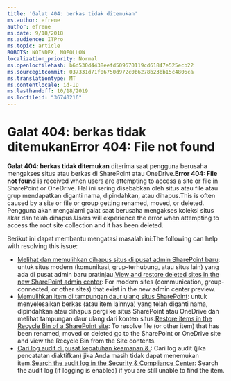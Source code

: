 ```yaml
---
title: 'Galat 404: berkas tidak ditemukan'
ms.author: efrene
author: efrene
ms.date: 9/18/2018
ms.audience: ITPro
ms.topic: article
ROBOTS: NOINDEX, NOFOLLOW
localization_priority: Normal
ms.openlocfilehash: b6d530d4438eefd509670119cd61847e525ecb22
ms.sourcegitcommit: 037331d71f06750d972c0b6278b23bb15c4806ca
ms.translationtype: MT
ms.contentlocale: id-ID
ms.lasthandoff: 10/18/2019
ms.locfileid: "36740216"
---
```

# <a name="error-404-file-not-found"></a><span data-ttu-id="5d756-102">Galat 404: berkas tidak ditemukan</span><span class="sxs-lookup"><span data-stu-id="5d756-102">Error 404: File not found</span></span>

<span data-ttu-id="5d756-103">**Galat 404: berkas tidak ditemukan** diterima saat pengguna berusaha mengakses situs atau berkas di SharePoint atau OneDrive.</span><span class="sxs-lookup"><span data-stu-id="5d756-103">**Error 404: File not found** is received when users are attempting to access a site or file in SharePoint or OneDrive.</span></span> <span data-ttu-id="5d756-104">Hal ini sering disebabkan oleh situs atau file atau grup mendapatkan diganti nama, dipindahkan, atau dihapus.</span><span class="sxs-lookup"><span data-stu-id="5d756-104">This is often caused by a site or file or group getting renamed, moved, or deleted.</span></span>
<span data-ttu-id="5d756-105">Pengguna akan mengalami galat saat berusaha mengakses koleksi situs akar dan telah dihapus.</span><span class="sxs-lookup"><span data-stu-id="5d756-105">Users will experience the error when attempting to access the root site collection and it has been deleted.</span></span>

<span data-ttu-id="5d756-106">Berikut ini dapat membantu mengatasi masalah ini:</span><span class="sxs-lookup"><span data-stu-id="5d756-106">The following can help with resolving this issue:</span></span>
- <span data-ttu-id="5d756-107">[Melihat dan memulihkan dihapus situs di pusat admin SharePoint baru](https://docs.microsoft.com/sharepoint/view-and-restore-deleted-sites-in-new-admin-center): untuk situs modern (komunikasi, grup-terhubung, atau situs lain) yang ada di pusat admin baru pratinjau.</span><span class="sxs-lookup"><span data-stu-id="5d756-107">[View and restore deleted sites in the new SharePoint admin center](https://docs.microsoft.com/sharepoint/view-and-restore-deleted-sites-in-new-admin-center):  For modern sites (communication, group-connected, or other sites) that exist in the new admin center preview.</span></span>
- <span data-ttu-id="5d756-108">[Memulihkan item di tampungan daur ulang situs SharePoint](https://support.office.com/article/Restore-items-in-the-Recycle-Bin-of-a-SharePoint-site-6df466b6-55f2-4898-8d6e-c0dff851a0be): untuk menyelesaikan berkas (atau item lainnya) yang telah diganti nama, dipindahkan atau dihapus pergi ke situs SharePoint atau OneDrive dan melihat tampungan daur ulang dari konten situs.</span><span class="sxs-lookup"><span data-stu-id="5d756-108">[Restore items in the Recycle Bin of a SharePoint site](https://support.office.com/article/Restore-items-in-the-Recycle-Bin-of-a-SharePoint-site-6df466b6-55f2-4898-8d6e-c0dff851a0be):  To resolve file (or other item) that has been renamed, moved or deleted go to the SharePoint or OneDrive site and view the Recycle Bin from the Site contents.</span></span>
- <span data-ttu-id="5d756-109">[Cari log audit di pusat kepatuhan keamanan &amp; ](https://docs.microsoft.com/office365/securitycompliance/search-the-audit-log-in-security-and-compliance): Cari log audit (jika pencatatan diaktifkan) jika Anda masih tidak dapat menemukan item.</span><span class="sxs-lookup"><span data-stu-id="5d756-109">[Search the audit log in the Security &amp; Compliance Center](https://docs.microsoft.com/office365/securitycompliance/search-the-audit-log-in-security-and-compliance):  Search the audit log (if logging is enabled) if you are still unable to find the item.</span></span>